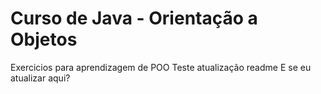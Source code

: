 # Curso de Java - Orientação a Objetos
 Exercicios para aprendizagem de POO
 Teste atualização readme
E se eu atualizar aqui?
